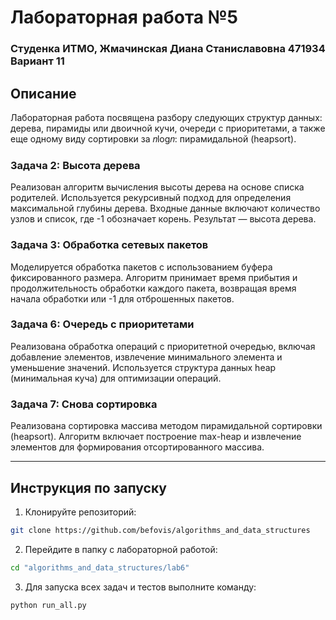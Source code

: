 # Лабораторная работа №5
### Студенка ИТМО, Жмачинская Диана Станиславовна 471934 Вариант 11
## Описание
 
 Лабораторная работа посвящена разбору следующих структур данных: дерева, пирамиды или двоичной кучи, очереди с приоритетами, а также еще одному виду сортировки за 𝑛log𝑛: пирамидальной (heapsort). 
 
### Задача 2: Высота дерева 
Реализован алгоритм вычисления высоты дерева на основе списка родителей. Используется рекурсивный подход для определения максимальной глубины дерева. Входные данные включают количество узлов и список, где -1 обозначает корень. Результат — высота дерева. 
 
### Задача 3: Обработка сетевых пакетов
Моделируется обработка пакетов с использованием буфера фиксированного размера. Алгоритм принимает время прибытия и продолжительность обработки каждого пакета, возвращая время начала обработки или -1 для отброшенных пакетов. 
 
### Задача 6: Очередь с приоритетами 
Реализована обработка операций с приоритетной очередью, включая добавление элементов, извлечение минимального элемента и уменьшение значений. Используется структура данных heap (минимальная куча) для оптимизации операций.   
 
### Задача 7: Снова сортировка 
Реализована сортировка массива методом пирамидальной сортировки (heapsort). Алгоритм включает построение max-heap и извлечение элементов для формирования отсортированного массива.   
 
--- 
 
## Инструкция по запуску

1. Клонируйте репозиторий:
```bash
git clone https://github.com/befovis/algorithms_and_data_structures
```

2. Перейдите в папку с лабораторной работой:
```bash
cd "algorithms_and_data_structures/lab6"
```

3. Для запуска всех задач и тестов выполните команду:
```bash
python run_all.py
```
